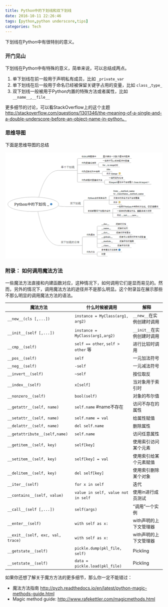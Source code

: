 ```yaml
---
title: Python中的下划线和双下划线
date: 2016-10-11 22:26:46
tags: [python,python underscore,tips]
categories: Tech
---
```

下划线在Python中有很特别的意义。

<!-- more -->

### 开门见山

下划线在Python中有特殊的意义，简单来说，可以总结成两点。

1. 单下划线在前一般用于声明私有成员，比如 `_private_var`
2. 单下划线在后一般用于命名已经被保留关键字占用的变量，比如 `class_`,`type_`
3. 双下划线一般被用于Python内置的特殊方法或者属性，比如 `__name__`,`__file__`

更多细节的讨论，可以看StackOverflow上的这个主题 http://stackoverflow.com/questions/1301346/the-meaning-of-a-single-and-a-double-underscore-before-an-object-name-in-python。

### 思维导图

下面是思维导图的总结

![](images/underscore-in-Python.png)

### 附录： 如何调用魔法方法

一些魔法方法直接和内建函数对应，这种情况下，如何调用它们是显而易见的。然而，另外的情况下，调用魔法方法的途径并不是那么明显。这个附录旨在展示那些不那么明显的调用魔法方法的语法。

| 魔法方法                              | 什么时候被调用                            | 解释                 |
| --------------------------------- | ---------------------------------- | ------------------ |
| `__new__(cls [,...])`             | `instance = MyClass(arg1, arg2)`   | `__new__`在实例创建时调用  |
| `__init__(self [,...])`           | `instance = MyClass(arg1,arg2)`    | `__init__`在实例创建时调用 |
| `__cmp__(self)`                   | `self == other`, `self > other` 等  | 进行比较时调用            |
| `__pos__(self)`                   | `self`                             | 一元加法符号             |
| `__neg__(self)`                   | `-self`                            | 一元减法符号             |
| `__invert__(self)`                | `~self`                            | 按位取反               |
| `__index__(self)`                 | `x[self]`                          | 当对象用于索引时           |
| `__nonzero__(self)`               | `bool(self)`                       | 对象的布尔值             |
| `__getattr__(self, name)`         | `self.name` #name不存在               | 访问不存在的属性           |
| `__setattr__(self, name)`         | `self.name = val`                  | 给属性赋值              |
| `__delattr__(self, name)`         | `del self.name  `                  | 删除属性               |
| `__getattribute__(self,name)`     | `self.name`                        | 访问任意属性             |
| `__getitem__(self, key)`          | `self[key]`                        | 使用索引访问某个元素         |
| `__setitem__(self, key)`          | `self[key] = val`                  | 使用索引给某个元素赋值        |
| `__delitem__(self, key)`          | `del self[key]`                    | 使用索引删除某个对象         |
| `__iter__(self)`                  | `for x in self`                    | 迭代                 |
| `__contains__(self, value)`       | `value in self, value not in self` | 使用in进行成员测试         |
| `__call__(self [,...])`           | `self(args)`                       | “调用”一个实例           |
| `__enter__(self)`                 | `with self as x:`                  | with声明的上下文管理器      |
| `__exit__(self, exc, val, trace)` | `with self as x:`                  | with声明的上下文管理器      |
| `__getstate__(self)`              | `pickle.dump(pkl_file, self)`      | Pickling           |
| `__setstate__(self)`              | `data = pickle.load(pkl_file)`     | Pickling           |

如果你还想了解关于魔方方法的更多细节，那么你一定不能错过：

-	魔法方法指南 http://pyzh.readthedocs.io/en/latest/python-magic-methods-guide.html
-	Magic method guide: http://www.rafekettler.com/magicmethods.html

